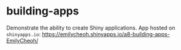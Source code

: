 # building-apps

Demonstrate the ability to create Shiny applications. 
App hosted on `shinyapps.io`: https://emilycheoh.shinyapps.io/a8-building-apps-EmilyCheoh/
